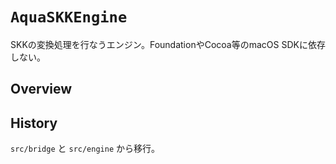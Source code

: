 # ``AquaSKKEngine``

SKKの変換処理を行なうエンジン。FoundationやCocoa等のmacOS SDKに依存しない。

## Overview

## History

`src/bridge` と `src/engine` から移行。
